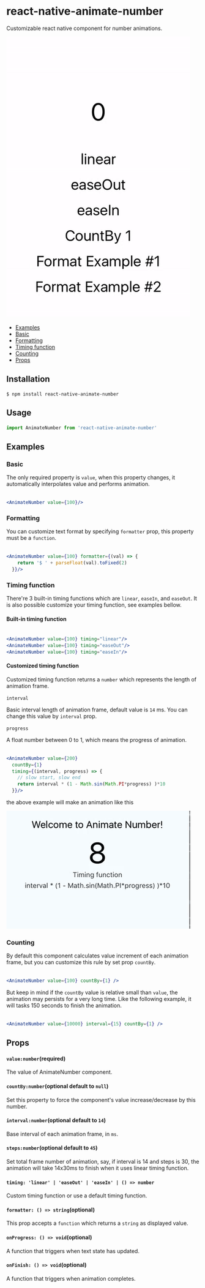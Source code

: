 # react-native-animate-number

Customizable react native component for number animations.

![preview](./img/animate-number-preview.gif)

- [Examples](#user-content-exmples)
 - [Basic](#user-content-basic)
 - [Formatting](#user-content-formatting)
 - [Timing function](#user-content-timing-function)
 - [Counting](#user-content-timing-counting)
- [Props](#user-content-props)

## Installation

```shell
$ npm install react-native-animate-number
```

## Usage

```jsx
import AnimateNumber from 'react-native-animate-number'
```

## Examples

### Basic

The only required property is `value`, when this property changes, it automatically interpolates
value and performs animation.

```jsx

<AnimateNumber value={100}/>

```

### Formatting

You can customize text format by specifying `formatter` prop, this property must be a `function`.

```jsx

<AnimateNumber value={100} formatter={(val) => {
    return '$ ' + parseFloat(val).toFixed(2)
  }}/>

```

### Timing function

There're 3 built-in timing functions which are `linear`, `easeIn`, and `easeOut`.
It is also possible customize your timing function, see examples bellow.

#### Built-in timing function

```jsx

<AnimateNumber value={100} timing="linear"/>
<AnimateNumber value={100} timing="easeOut"/>
<AnimateNumber value={100} timing="easeIn"/>

```

#### Customized timing function

Customized timing function returns a `number` which represents the length of animation frame.

`interval`

Basic interval length of animation frame, default value is `14` ms. You can change this value by `interval` prop.

`progress`

A float number between 0 to 1, which means the progress of animation.

```jsx

<AnimateNumber value={200}
  countBy={1}
  timing={(interval, progress) => {
    // slow start, slow end
    return interval * (1 - Math.sin(Math.PI*progress) )*10
  }}/>

```

the above example will make an animation like this

![timing function example](img/timing1.gif)

### Counting

By default this component calculates value increment of each animation frame,
but you can customize this rule by set prop `countBy`.

```jsx

<AnimateNumber value={100} countBy={1} />

```

But keep in mind if the `countBy` value is relative small than `value`, the animation may persists for a very long time.
Like the following example, it will tasks 150 seconds to finish the animation.

```jsx

<AnimateNumber value={10000} interval={15} countBy={1} />

```

## Props

#### `value:number`(required)

The value of AnimateNumber component.

#### `countBy:number`(optional default to `null`)

Set this property to force the component's value increase/decrease by this number.

#### `interval:number`(optional default to `14`)

Base interval of each animation frame, in `ms`.

#### `steps:number`(optional default to `45`)

Set total frame number of animation, say, if interval is 14 and steps is 30, the animation will take 14x30ms to finish when it uses linear timing function.

#### `timing: 'linear' | 'easeOut' | 'easeIn' | () => number`

Custom timing function or use a default timing function.

#### `formatter: () => string`(optional)

This prop accepts a `function` which returns a `string` as displayed value.

#### `onProgress: () => void`(optional)

A function that triggers when text state has updated.

#### `onFinish: () => void`(optional)

A function that triggers when animation completes.
